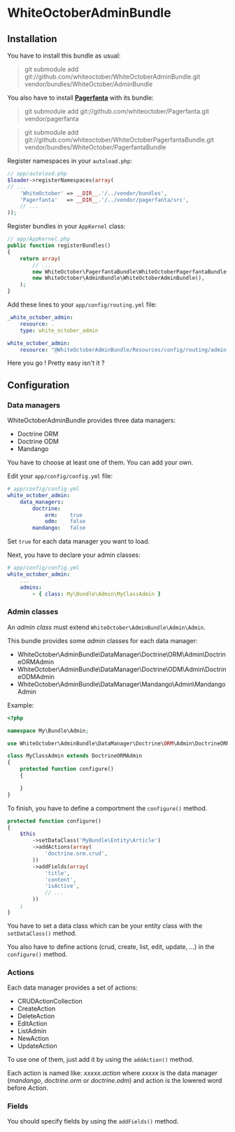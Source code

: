 WhiteOctoberAdminBundle
=======================

Installation
------------

You have to install this bundle as usual:

> git submodule add git://github.com/whiteoctober/WhiteOctoberAdminBundle.git vendor/bundles/WhiteOctober/AdminBundle

You also have to install [**Pagerfanta**](https://github.com/whiteoctober/Pagerfanta) with its bundle:

> git submodule add git://github.com/whiteoctober/Pagerfanta.git vendor/pagerfanta

> git submodule add git://github.com/whiteoctober/WhiteOctoberPagerfantaBundle.git vendor/bundles/WhiteOctober/PagerfantaBundle

Register namespaces in your `autoload.php`:

``` php
// app/autoload.php
$loader->registerNamespaces(array(
// ...
    'WhiteOctober' => __DIR__.'/../vendor/bundles',
    'Pagerfanta'   => __DIR__.'/../vendor/pagerfanta/src',
    // ...
));
```

Register bundles in your `AppKernel` class:

``` php
// app/AppKernel.php
public function registerBundles()
{
    return array(
        // ...
        new WhiteOctober\PagerfantaBundle\WhiteOctoberPagerfantaBundle(),
        new WhiteOctober\AdminBundle\WhiteOctoberAdminBundle(),
    );
}
```

Add these lines to your `app/config/routing.yml` file:

``` yaml
_white_october_admin:
    resource: .
    type: white_october_admin

white_october_admin:
    resource: "@WhiteOctoberAdminBundle/Resources/config/routing/admin.xml"
```

Here you go ! Pretty easy isn't it ?


Configuration
-------------

### Data managers

WhiteOctoberAdminBundle provides three data managers:

* Doctrine ORM
* Doctrine ODM
* Mandango

You have to choose at least one of them. You can add your own.

Edit your `app/config/config.yml` file:

``` yaml
# app/config/config.yml
white_october_admin:
    data_managers:
        doctrine:
            orm:    true
            odm:    false
        mandango:   false
```

Set `true` for each data manager you want to load.

Next, you have to declare your admin classes:

``` yaml
# app/config/config.yml
white_october_admin:
    ...
    admins:
        - { class: My\Bundle\Admin\MyClassAdmin }
```


### Admin classes

An *admin class* must extend `WhiteOctober\AdminBundle\Admin\Admin`.

This bundle provides some *admin* classes for each data manager:

* WhiteOctober\\AdminBundle\\DataManager\\Doctrine\\ORM\\Admin\\DoctrineORMAdmin
* WhiteOctober\\AdminBundle\\DataManager\\Doctrine\\ODM\\Admin\\DoctrineODMAdmin
* WhiteOctober\\AdminBundle\\DataManager\\Mandango\\Admin\\MandangoAdmin

Example:

``` php
<?php

namespace My\Bundle\Admin;

use WhiteOctober\AdminBundle\DataManager\Doctrine\ORM\Admin\DoctrineORMAdmin;

class MyClassAdmin extends DoctrineORMAdmin
{
    protected function configure()
    {

    }
}
```


To finish, you have to define a comportment the `configure()` method.

``` php
protected function configure()
{
    $this
        ->setDataClass('MyBundle\Entity\Article')
        ->addActions(array(
            'doctrine.orm.crud',
        ))
        ->addFields(array(
            'title',
            'content',
            'isActive',
            // ...
        ))
    ;
}
```

You have to set a data class which can be your entity class with the `setDataClass()` method.

You also have to define actions (crud, create, list, edit, update, ...) in the `configure()` method.


### Actions

Each data manager provides a set of actions:

* CRUDActionCollection
* CreateAction
* DeleteAction
* EditAction
* ListAdmin
* NewAction
* UpdateAction

To use one of them, just add it by using the `addAction()` method.

Each action is named like: *xxxxx.action* where *xxxxx* is the data manager (*mandango*, *doctrine.orm* or *doctrine.odm*)
and action is the lowered word before *Action*.


### Fields

You should specify fields by using the `addFields()` method.
